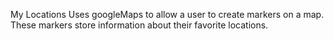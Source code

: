 My Locations
Uses googleMaps to allow a user to create markers on a map.
These markers store information about their favorite locations.
